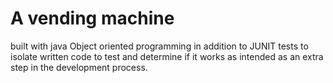 # A vending machine 

built with java Object oriented programming in addition to JUNIT tests to isolate written code to test and determine if it works as intended
 as an extra step in the development process.
